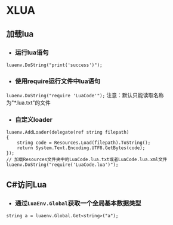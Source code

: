 # XLUA

## 加载lua

* ### 运行lua语句
``` luaenv.DoString("print('success')"); ```

* ### 使用require运行文件中lua语句
``` luaenv.DoString("require 'LuaCode'"); ```
注意：默认只能读取名称为"*.lua.txt"的文件

* ### 自定义loader
```
luaenv.AddLoader(delegate(ref string filepath)
{
    string code = Resources.Load(filepath).ToString();
    return System.Text.Encoding.UTF8.GetBytes(code);
});
// 加载Resources文件夹中的LuaCode.lua.txt或者LuaCode.lua.xml文件
luaenv.DoString("require('LuaCode.lua')");
```

## C#访问Lua
* ### 通过```LuaEnv.Global```获取一个全局基本数据类型
```string a = luaenv.Global.Get<string>("a");```



